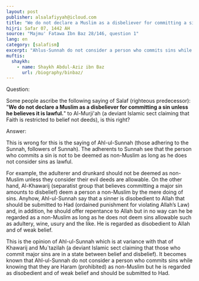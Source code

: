 ```yaml
---
layout: post
publisher: alsalafiyyah@icloud.com
title: "We do not declare a Muslim as a disbeliever for committing a sin unless he believes it is lawful."
hijri: Safar 07, 1442 AH
source: "Majmu' Fatawa Ibn Baz 28/146, question 1"
lang: en
category: [salafism]
excerpt: "Ahlus-Sunnah do not consider a person who commits sins while knowing that they are Haram as a kafir but he is regarded as disobedient and of weak belief and should be submitted to Had."
muftis:
  shaykh: 
    - name: Shaykh Abdul-Aziz ibn Baz
      url: /biography/binbaz/
---
```


Question: 

Some people ascribe the following saying of Salaf (righteous predecessor): "**We do not declare a Muslim as a disbeliever for committing a sin unless he believes it is lawful.**" to Al-Murji'ah (a deviant Islamic sect claiming that Faith is restricted to belief not deeds), is this right?

Answer:

This is wrong for this is the saying of Ahl-ul-Sunnah (those adhering to the Sunnah, followers of Sunnah). The adherents to Sunnah see that the person who commits a sin is not to be deemed as non-Muslim as long as he does not consider sins as lawful. 

For example, the adulterer and drunkard should not be deemed as non-Muslim unless they consider their evil deeds are allowable. On the other hand, Al-Khawarij (separatist group that believes committing a major sin amounts to disbelief) deem a person a non-Muslim by the mere doing of sins. Anyhow, Ahl-ul-Sunnah say that a sinner is disobedient to Allah that should be submitted to Had (ordained punishment for violating Allah’s Law) and, in addition, he should offer repentance to Allah but in no way can he be regarded as a non-Muslim as long as he does not deem sins allowable such as adultery, wine, usury and the like. He is regarded as disobedient to Allah and of weak belief. 

This is the opinion of Ahl-ul-Sunnah which is at variance with that of Khawarij and Mu`tazilah (a deviant Islamic sect claiming that those who commit major sins are in a state between belief and disbelief). It becomes known that Ahl-ul-Sunnah do not consider a person who commits sins while knowing that they are Haram (prohibited) as non-Muslim but he is regarded as disobedient and of weak belief and should be submitted to Had. 
